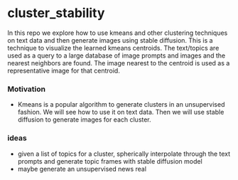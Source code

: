 # cluster_stability
In this repo we  explore how to use kmeans and other clustering techniques on text data and then generate images using stable diffusion. This is a technique to visualize the learned kmeans centroids. The text/topics are used as a query to a large database of image prompts and images and the nearest neighbors are found. The image nearest to the centroid is used as a representative image for that centroid.


### Motivation
- Kmeans is a popular algorithm to generate clusters in an unsupervised fashion. We will see how to use it on text data. Then we will use stable diffusion to generate images for each cluster.

### ideas
- given a list of topics for a cluster, spherically interpolate through the text prompts and generate topic frames with stable diffusion model
- maybe generate an unsupervised news real
